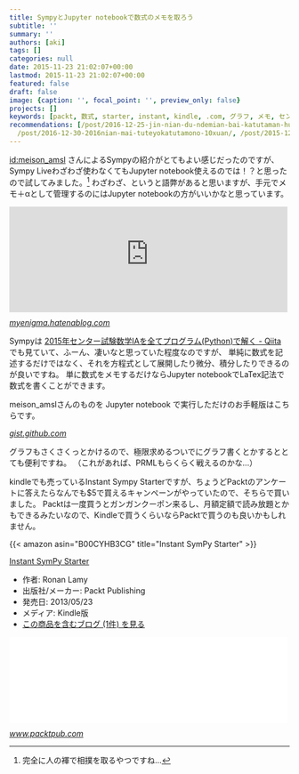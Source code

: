 ```yaml
---
title: SympyとJupyter notebookで数式のメモを取ろう
subtitle: ''
summary: ''
authors: [aki]
tags: []
categories: null
date: 2015-11-23 21:02:07+00:00
lastmod: 2015-11-23 21:02:07+00:00
featured: false
draft: false
image: {caption: '', focal_point: '', preview_only: false}
projects: []
keywords: [packt, 数式, starter, instant, kindle, .com, グラフ, メモ, センター試験, アンケート]
recommendations: [/post/2016-12-25-jin-nian-du-ndemian-bai-katutaman-hua-2016nian-bian/,
  /post/2016-12-30-2016nian-mai-tuteyokatutamono-10xuan/, /post/2015-12-29-2015nian-nimai-tuteyokatutawu-matome/]
---
```

[id:meison\_amsl](http://blog.hatena.ne.jp/meison_amsl/) さんによるSympyの紹介がとてもよい感じだったのですが、Sympy Liveわざわざ使わなくてもJupyter notebook使えるのでは！？と思ったので試してみました。[^1] わざわざ、というと語弊があると思いますが、手元でメモ＋αとして管理するのにはJupyter notebookの方がいいかなと思っています。

<iframe src="https://myenigma.hatenablog.com/embed/2015/11/21/222755" title="Pythonの数式処理ライブラリSymPyをWolfram Alpha(Mathematica, Maxima)の代わりに使う方法 - MyEnigma" class="embed-card embed-blogcard" scrolling="no" frameborder="0" style="display: block; width: 100%; height: 190px; max-width: 500px; margin: 10px 0px;"></iframe><cite class="hatena-citation"><a href="https://myenigma.hatenablog.com/entry/2015/11/21/222755">myenigma.hatenablog.com</a></cite>

Sympyは [2015年センター試験数学IAを全てプログラム(Python)で解く - Qiita](http://qiita.com/Akai_Banana/items/b328fe0116d248127a36) でも見ていて、ふーん、凄いなと思っていた程度なのですが、 単純に数式を記述するだけではなく、それを方程式として展開したり微分、積分したりできるのが良いですね。 単に数式をメモするだけならJupyter notebookでLaTex記法で数式を書くことができます。

meison\_amslさんのものを Jupyter notebook で実行しただけのお手軽版はこちらです。

<script src="https://gist.github.com/chezou/af6756cf50bb08a1d6ad.js"> </script><cite class="hatena-citation"><a href="https://gist.github.com/chezou/af6756cf50bb08a1d6ad">gist.github.com</a></cite>

グラフもさくさくっとかけるので、極限求めるついでにグラフ書くとかするととても便利ですね。 （これがあれば、PRMLもらくらく戦えるのかな...）

kindleでも売っているInstant Sympy Starterですが、ちょうどPacktのアンケートに答えたらなんでも$5で買えるキャンペーンがやっていたので、そちらで買いました。 Packtは一度買うとガンガンクーポン来るし、月額定額で読み放題とかもできるみたいなので、Kindleで買うくらいならPacktで買うのも良いかもしれません。

{{< amazon asin="B00CYHB3CG" title="Instant SymPy Starter" >}}

[Instant SymPy Starter](http://www.amazon.co.jp/exec/obidos/ASIN/B00CYHB3CG/chezou-22/)

- 作者: Ronan Lamy
- 出版社/メーカー: Packt Publishing
- 発売日: 2013/05/23
- メディア: Kindle版
- [この商品を含むブログ (1件) を見る](http://d.hatena.ne.jp/asin/B00CYHB3CG/chezou-22)

<iframe src="//hatenablog-parts.com/embed?url=https%3A%2F%2Fwww.packtpub.com%2Fbig-data-and-business-intelligence%2Finstant-sympy-starter-instant" title="Instant SymPy Starter | PACKT Books" class="embed-card embed-webcard" scrolling="no" frameborder="0" style="display: block; width: 100%; height: 155px; max-width: 500px; margin: 10px 0px;"></iframe><cite class="hatena-citation"><a href="https://www.packtpub.com/big-data-and-business-intelligence/instant-sympy-starter-instant">www.packtpub.com</a></cite>

[^1]: 完全に人の褌で相撲を取るやつですね...


